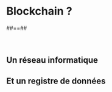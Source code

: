 <!-- .slide: class="transition" -->
# Blockchain ?

##==##
<br><br><br>

## Un réseau informatique

## Et un registre de données
